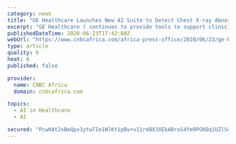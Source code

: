 ```yaml
---
category: news
title: "GE Healthcare Launches New AI Suite to Detect Chest X-ray Abnormalities, Including Pneumonia Caused by COVID-19 & Tuberculosis"
excerpt: "GE Healthcare ( continues to provide tools to support clinicians in today’s COVID-19 environment; Thoracic Care Suite harnesses the power of AI to scan for eight chest x-ray abnormalities, including pneumonia indicative of COVID-19 – a key cause of mortality in patients who contract coronavirus [1];"
publishedDateTime: 2020-06-23T17:42:00Z
webUrl: "https://www.cnbcafrica.com/africa-press-office/2020/06/23/ge-healthcare-launches-new-ai-suite-to-detect-chest-x-ray-abnormalities-including-pneumonia-caused-by-covid-19-tuberculosis/"
type: article
quality: 6
heat: 6
published: false

provider:
  name: CNBC Africa
  domain: cnbcafrica.com

topics:
  - AI in Healthcare
  - AI

secured: "Pcw0At2xBeQpx1ytwTIe1WlKt1pBv+v11reBX3XEkABroS4fm9PGKDq1UZlS4g08lvEDlavvDJi+JFPsN7OBnHtc9AzuS94Ng4MU+l52tSF8jy5HpdB+Cm51SSLYDqSxLTgoDTfgz+9TaBCD7i34K/DeKUi7SrajqyEjaggRrmwZP2sTFP+FKHfbWMTZ80nnRjjGyYAv2g+VykHZCXunKsA48/MxPwb5jH7eOuCJIBZsCJLXo7/E/0NRNOA2+301lf3zYCRmx3xy5gAGURDXOXQBwmv3cSt7BDWnRQI+Gk94O/AuTfNji/+axCC+7OFIt/kZa1QEapWY4YU6CfVe5w==;uoPOKSyL9LJl31VburtuWA=="
---
```



